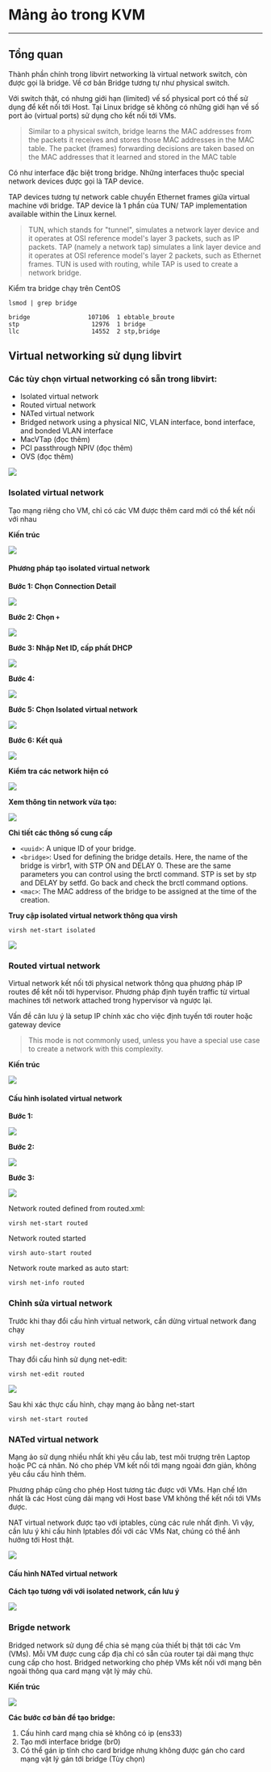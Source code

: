 # Mảng ảo trong KVM
---
## Tổng quan
Thành phần chính trong libvirt networking là virtual network switch, còn được gọi là bridge. Về cơ bản Bridge tương tự như physical switch.

Với switch thật, có nhưng giới hạn (limited) vế số physical port có thế sử dụng để kết nối tới Host. Tại Linux bridge sẽ không có những giới hạn về số port ảo (virtual ports) sử dụng cho kết nối tới VMs.

> Similar to a physical switch, bridge learns the MAC addresses from the packets it receives and stores those MAC addresses in the MAC table. The packet (frames) forwarding decisions are taken based on the MAC addresses that it learned and stored in the MAC table

Có như interface đặc biệt trong bridge. Những interfaces thuộc special network devices được gọi là TAP device.

TAP devices tương tự network cable chuyển Ethernet frames giữa virtual machine với bridge. TAP device là 1 phần của TUN/ TAP implementation available within the Linux kernel.

> TUN, which stands for "tunnel", simulates a network layer device and it operates at OSI reference model's layer 3 packets, such as IP packets. TAP (namely a network tap) simulates a link layer device and it operates at OSI reference model's layer 2 packets, such as Ethernet frames. TUN is used with routing, while TAP is used to create a network bridge.

Kiểm tra bridge chạy trên CentOS
```
lsmod | grep bridge

bridge                107106  1 ebtable_broute
stp                    12976  1 bridge
llc                    14552  2 stp,bridge
```

## Virtual networking sử dụng libvirt
### Các tùy chọn virtual networking có sẵn trong libvirt:
- Isolated virtual network
- Routed virtual network
- NATed virtual network
- Bridged network using a physical NIC, VLAN interface, bond interface,
and bonded VLAN interface
- MacVTap (đọc thêm)
- PCI passthrough NPIV (đọc thêm)
- OVS (đọc thêm)

![](../images/kvm-type-network-2.png)

### Isolated virtual network
Tạo mạng riêng cho VM, chỉ có các VM được thêm card mới có thể kết nối với nhau

__Kiến trúc__

![](../images/kvm-type-network-3.png)

#### Phương pháp tạo isolated virtual network
__Bước 1: Chọn Connection Detail__

![](../images/kvm-type-network-4.png)

__Bước 2: Chọn `+`__

![](../images/kvm-type-network-5.png)

__Bước 3: Nhập Net ID, cấp phất DHCP__

![](../images/kvm-type-network-6.png)

__Bước 4:__

![](../images/kvm-type-network-7.png)

__Bước 5: Chọn Isolated virtual network__

![](../images/kvm-type-network-8.png)

__Bước 6: Kết quả__

![](../images/kvm-type-network-9.png)

__Kiểm tra các network hiện có__

![](../images/kvm-type-network-10.png)

__Xem thông tin network vừa tạo:__

![](../images/kvm-type-network-11.png)

__Chi tiết các thông số cung cấp__
- `<uuid>`: A unique ID of your bridge.
- `<bridge>`: Used for defining the bridge details. Here, the name of the bridge is virbr1, with STP ON and DELAY 0. These are the same parameters you
can control using the brctl command. STP is set by stp and DELAY by
setfd. Go back and check the brctl command options.
- `<mac>`: The MAC address of the bridge to be assigned at the time of
the creation.

__Truy cập isolated virtual network thông qua virsh__
```
virsh net-start isolated
```

![](../images/kvm-type-network-12.png)


### Routed virtual network
Virtual network kết nối tới physical network thông qua phương pháp IP routes để kết nối tới hypervisor.
Phương pháp định tuyến traffic từ virtual machines tới network attached trong hypervisor và ngược lại.

Vấn đề cân lưu ý là setup IP chính xác cho việc định tuyến tới router hoặc gateway device

> This mode is not commonly used, unless you have a special use case to create a network with this complexity.

__Kiến trúc__

![](../images/kvm-type-network-13.png)

#### Cấu hình isolated virtual network
__Bước 1:__

![](../images/kvm-type-network-14.png)

__Bước 2:__

![](../images/kvm-type-network-15.png)

__Bước 3:__

![](../images/kvm-type-network-16.png)

Network routed defined from routed.xml:
```
virsh net-start routed
```
Network routed started
```
virsh auto-start routed
```
Network route marked as auto start:
```
virsh net-info routed
```

### Chỉnh sửa virtual network
Trước khi thay đổi cấu hình virtual network, cần dừng virtual network đang chạy
```
virsh net-destroy routed
```
Thay đổi cấu hình sử dụng net-edit:
```
virsh net-edit routed
```

![](../images/kvm-type-network-17.png)

Sau khi xác thực cấu hình, chạy mạng ảo bằng net-start
```
virsh net-start routed
```

### NATed virtual network
Mạng ảo sử dụng nhiều nhất khi yêu cầu lab, test môi trượng trên Laptop hoặc PC cá nhân. Nó cho phép VM kết nối tới mạng ngoài đơn giản, không yêu cầu cấu hình thêm.

Phương pháp cũng cho phép Host tương tác được với VMs. Hạn chế lớn nhất là các Host cùng dải mạng với Host base VM không thể kết nối tới VMs được.

NAT virtual network được tạo với iptables, cùng các rule nhất định. Vì vậy, cần lưu ý khi cấu hình Iptables đối với các VMs Nat, chúng có thể ảnh hưởng tới Host thật.

![](../images/kvm-type-network-18.png)

#### Cấu hình NATed virtual network
__Cách tạo tương với với isolated network, cần lưu ý__

![](../images/kvm-type-network-19.png)

### Brigde network

Bridged network sử dụng để chia sẻ mạng của thiết bị thật tới các Vm (VMs). Mỗi VM được cung cấp địa chỉ có sẵn của router tại dải mạng thực cung cấp cho host. Bridged networking cho phép VMs kết nối với mạng bên ngoài thông qua card mạng vật lý máy chủ.

__Kiến trúc__

![](../images/KVM-bridge-1.jpg)

__Các bước cơ bản để tạo bridge:__

1. Cấu hình card mạng chia sẻ không có ip (ens33)
2. Tạo mới interface bridge (br0)
3. Có thể gán ip tĩnh cho card bridge nhưng không được gán cho card mạng vật lý gán tới bridge (Tùy chọn)
